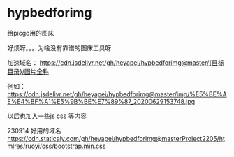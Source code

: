 # hypbedforimg
给picgo用的图床

 好烦呀。。。为啥没有靠谱的图床工具呀
 
 加速域名：
 https://cdn.jsdelivr.net/gh/heyapei/hypbedforimg@master/{目标目录}/图片全称
 
 例如：
 https://cdn.jsdelivr.net/gh/heyapei/hypbedforimg@master/img/%E5%BE%AE%E4%BF%A1%E5%9B%BE%E7%89%87_20200629153748.jpg
 
 以后也加入一些js css 等内容


230914
好用的域名
https://cdn.staticaly.com/gh/heyapei/hypbedforimg@masterProject2205/htmlres/ruoyi/css/bootstrap.min.css

